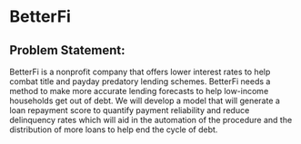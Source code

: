 # BetterFi 

## Problem Statement:

BetterFi is a nonprofit company that offers lower interest rates to help
combat title and payday predatory lending schemes. BetterFi needs a method to
make more accurate lending forecasts to help low-income households get out of
debt. We will develop a model that will generate a loan repayment score to
quantify payment reliability and reduce delinquency rates which will aid in the
automation of the procedure and the distribution of more loans to help end the
cycle of debt.
